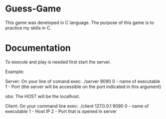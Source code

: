 # Guess-Game
This game was developed in C language. The purpose of this game is to practice my skills in C.

# Documentation
  To execute and play is needed first start the server.
  
  Example:
    
   Server:
      On your line of comand exec: ./server 9090
      0 - name of executable
      1 - Port (the server will be accessible on the port indicated in this argument)
      
  obs: The HOST will be the localhost.
  
   Client:
      On your command line exec: ./client 127.0.0.1 9090
      0 - name of executable
      1 - Host IP
      2 - Port that is opened in server
